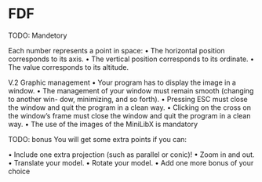 # FDF

TODO: Mandetory

Each number represents a point in space:
• The horizontal position corresponds to its axis.
• The vertical position corresponds to its ordinate.
• The value corresponds to its altitude.

V.2 Graphic management
• Your program has to display the image in a window.
• The management of your window must remain smooth (changing to another win-
dow, minimizing, and so forth).
• Pressing ESC must close the window and quit the program in a clean way.
• Clicking on the cross on the window’s frame must close the window and quit the program in a clean way.
• The use of the images of the MiniLibX is mandatory

TODO: bonus
You will get some extra points if you can:

• Include one extra projection (such as parallel or conic)!
• Zoom in and out.
• Translate your model.
• Rotate your model.
• Add one more bonus of your choice

